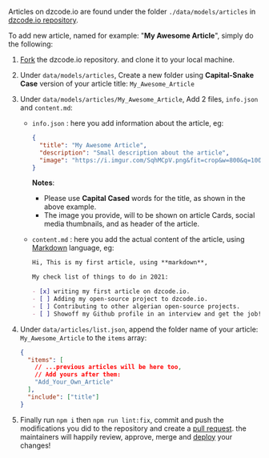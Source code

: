 Articles on dzcode.io are found under the folder `./data/models/articles` in [dzcode.io repository](https://github.com/dzcode-io/dzcode.io/tree/main/data/models/articles).

To add new article, named for example: "**My Awesome Article**", simply do the following:

1. [Fork](/Learn/Git_Basics/What_The_Fork) the dzcode.io repository. and clone it to your local machine.

2. Under `data/models/articles`, Create a new folder using **Capital-Snake Case** version of your article title: `My_Awesome_Article`

3. Under `data/models/articles/My_Awesome_Article`, Add 2 files, `info.json` and `content.md`:

   - `info.json` : here you add information about the article, eg:

     ```json
     {
       "title": "My Awesome Article",
       "description": "Small description about the article",
       "image": "https://i.imgur.com/SqhMCpV.png&fit=crop&w=800&q=100"
     }
     ```

     **Notes**:

     - Please use **Capital Cased** words for the title, as shown in the above example.
     - The image you provide, will to be shown on article Cards, social media thumbnails, and as header of the article.

   - `content.md` : here you add the actual content of the article, using [Markdown](https://en.wikipedia.org/wiki/Markdown#Example) language, eg:

     ```markdown
     Hi, This is my first article, using **markdown**,

     My check list of things to do in 2021:

     - [x] writing my first article on dzcode.io.
     - [ ] Adding my open-source project to dzcode.io.
     - [ ] Contributing to other algerian open-source projects.
     - [ ] Showoff my Github profile in an interview and get the job!
     ```

4. Under `data/articles/list.json`, append the folder name of your article: `My_Awesome_Article` to the `items` array:

   ```json
   {
     "items": [
       // ...previous articles will be here too,
       // Add yours after them:
       "Add_Your_Own_Article"
     ],
     "include": ["title"]
   }
   ```

5. Finally run `npm i` then `npm run lint:fix`, commit and push the modifications you did to the repository and create a [pull request](/learn/git_basics/pull_merge_request). the maintainers will happily review, approve, merge and [deploy](https://github.com/dzcode-io/dzcode.io/releases) your changes!
